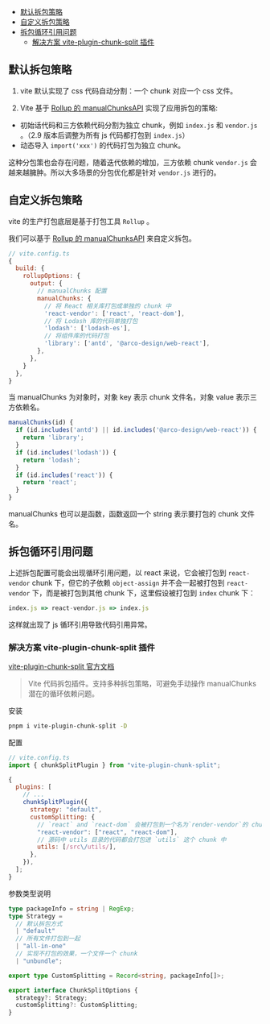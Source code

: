 - [默认拆包策略](#默认拆包策略)
- [自定义拆包策略](#自定义拆包策略)
- [拆包循环引用问题](#拆包循环引用问题)
  - [解决方案 vite-plugin-chunk-split 插件](#解决方案-vite-plugin-chunk-split-插件)

## 默认拆包策略

1. vite 默认实现了 css 代码自动分割：一个 chunk 对应一个 css 文件。

2. Vite 基于 [Rollup 的 manualChunksAPI](https://cn.rollupjs.org/configuration-options/#output-manualchunks) 实现了应用拆包的策略:

- 初始话代码和三方依赖代码分割为独立 chunk，例如 `index.js` 和 `vendor.js` 。（2.9 版本后调整为所有 js 代码都打包到 `index.js`）
- 动态导入 `import('xxx')` 的代码打包为独立 chunk。

这种分包策也会存在问题，随着迭代依赖的增加，三方依赖 chunk `vendor.js` 会越来越臃肿。所以大多场景的分包优化都是针对 `vendor.js` 进行的。

## 自定义拆包策略

vite 的生产打包底层是基于打包工具 `Rollup` 。

我们可以基于 [Rollup 的 manualChunksAPI](https://cn.rollupjs.org/configuration-options/#output-manualchunks) 来自定义拆包。

```js
// vite.config.ts
{
  build: {
    rollupOptions: {
      output: {
        // manualChunks 配置
        manualChunks: {
          // 将 React 相关库打包成单独的 chunk 中
          'react-vendor': ['react', 'react-dom'],
          // 将 Lodash 库的代码单独打包
          'lodash': ['lodash-es'],
          // 将组件库的代码打包
          'library': ['antd', '@arco-design/web-react'],
        },
      },
    }
  },
}
```

当 manualChunks 为对象时，对象 key 表示 chunk 文件名，对象 value 表示三方依赖名。

```js
manualChunks(id) {
  if (id.includes('antd') || id.includes('@arco-design/web-react')) {
    return 'library';
  }
  if (id.includes('lodash')) {
    return 'lodash';
  }
  if (id.includes('react')) {
    return 'react';
  }
}
```

manualChunks 也可以是函数，函数返回一个 string 表示要打包的 chunk 文件名。

## 拆包循环引用问题

上述拆包配置可能会出现循环引用问题，以 react 来说，它会被打包到 `react-vendor` chunk 下，但它的子依赖 `object-assign` 并不会一起被打包到 `react-vendor` 下，而是被打包到其他 chunk 下，这里假设被打包到 `index` chunk 下：

```js
index.js => react-vendor.js => index.js
```

这样就出现了 js 循环引用导致代码引用异常。

### 解决方案 vite-plugin-chunk-split 插件

[vite-plugin-chunk-split 官方文档](https://github.com/sanyuan0704/vite-plugin-chunk-split/blob/HEAD/README-CN.md)

> Vite 代码拆包插件。支持多种拆包策略，可避免手动操作 manualChunks 潜在的循环依赖问题。

安装

```bash
pnpm i vite-plugin-chunk-split -D
```

配置

```js
// vite.config.ts
import { chunkSplitPlugin } from "vite-plugin-chunk-split";

{
  plugins: [
    // ...
    chunkSplitPlugin({
      strategy: "default",
      customSplitting: {
        // `react` and `react-dom` 会被打包到一个名为`render-vendor`的 chunk 里面(包括它们的一些依赖，如 object-assign)
        "react-vendor": ["react", "react-dom"],
        // 源码中 utils 目录的代码都会打包进 `utils` 这个 chunk 中
        utils: [/src\/utils/],
      },
    }),
  ];
}
```

参数类型说明

```ts
type packageInfo = string | RegExp;
type Strategy =
  // 默认拆包方式
  | "default"
  // 所有文件打包到一起
  | "all-in-one"
  // 实现不打包的效果，一个文件一个 chunk
  | "unbundle";

export type CustomSplitting = Record<string, packageInfo[]>;

export interface ChunkSplitOptions {
  strategy?: Strategy;
  customSplitting?: CustomSplitting;
}
```
